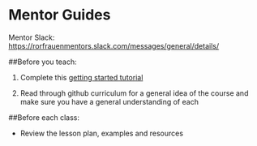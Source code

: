 # Mentor Guides

Mentor Slack:
https://rorfrauenmentors.slack.com/messages/general/details/

##Before you teach:

1. Complete this [getting started tutorial](http://guides.rubyonrails.org/getting_started.html)

2. Read through github curriculum for a general idea of the course and make sure you have a general understanding of each

##Before each class:

- Review the lesson plan, examples and resources 